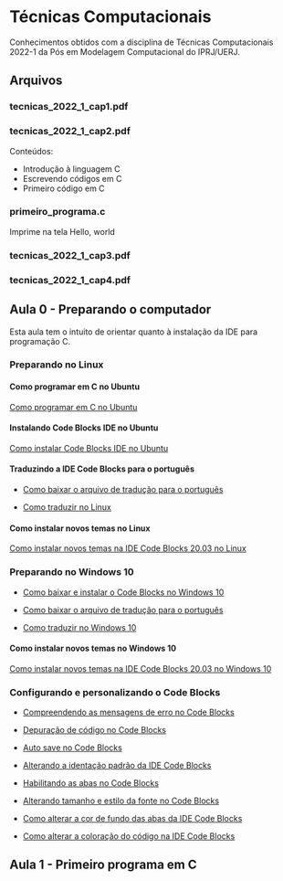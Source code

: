 # **Técnicas Computacionais**

Conhecimentos obtidos com a disciplina de Técnicas Computacionais 2022-1 da Pós em Modelagem Computacional do IPRJ/UERJ.

## **Arquivos**

### tecnicas_2022_1_cap1.pdf

### tecnicas_2022_1_cap2.pdf

Conteúdos:
* Introdução à linguagem C
* Escrevendo códigos em C
* Primeiro código em C

### primeiro_programa.c

Imprime na tela Hello, world

### tecnicas_2022_1_cap3.pdf

### tecnicas_2022_1_cap4.pdf

## **Aula 0 - Preparando o computador**

Esta aula tem o intuito de orientar quanto à instalação da IDE para programação C.
### **Preparando no Linux**

#### **Como programar em C no Ubuntu**

[Como programar em C no Ubuntu](https://diolinux.com.br/sistemas-operacionais/como-programar-em-cc-no-ubuntu.html)

#### **Instalando Code Blocks IDE no Ubuntu**

[Como instalar Code Blocks IDE no Ubuntu](https://livreeaberto.com/instalando-code-blocks-no-ubuntu)

#### **Traduzindo a IDE Code Blocks para o português**

* [Como baixar o arquivo de tradução para o português](https://www.youtube.com/watch?v=lKkXe9rWsZk)

* [Como traduzir no Linux](https://www.youtube.com/watch?v=Uho0yo83oGo&list=PLqJK4Oyr5WSi0szCtvUSlvHhjnctAv9oG&index=14)

#### **Como instalar novos temas no Linux**

[Como instalar novos temas na IDE Code Blocks 20.03 no Linux](https://youtu.be/WfAu3nPp2u8)

### **Preparando no Windows 10**

* [Como baixar e instalar o Code Blocks no Windows 10](https://youtu.be/r0UR9Bdcpic)

* [Como baixar o arquivo de tradução para o português](https://www.youtube.com/watch?v=lKkXe9rWsZk)

* [Como traduzir no Windows 10](https://www.youtube.com/watch?v=SGqy8biP2XE)

#### **Como instalar novos temas no Windows 10**

[Como instalar novos temas na IDE Code Blocks 20.03 no Windows 10](https://youtu.be/wgAtc8eeL5c)

### **Configurando e personalizando o Code Blocks**

* [Compreendendo as mensagens de erro no Code Blocks](https://youtu.be/mwD3gMjL5Zc)

* [Depuração de código no Code Blocks](https://youtu.be/8O3pjt8hd_A)

* [Auto save no Code Blocks](https://youtu.be/Ley9B85OO5U)

* [Alterando a identação padrão da IDE Code Blocks](https://youtu.be/mGgjYTiceSU)

* [Habilitando as abas no Code Blocks](https://youtu.be/NkCcnfgZNCw)

* [Alterando tamanho e estilo da fonte no Code Blocks](https://youtu.be/Bg2Gim5MhHU)

* [Como alterar a cor de fundo das abas da IDE Code Blocks](https://youtu.be/q13aqTVB74M)

* [Como alterar a coloração do código na IDE Code Blocks](https://youtu.be/Apxzimq1HL8)

## **Aula 1 - Primeiro programa em C**
